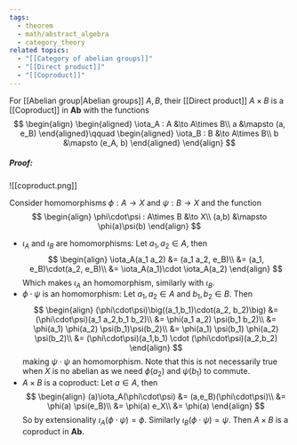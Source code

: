 ```yaml
---
tags:
  - theorem
  - math/abstract_algebra
  - category_theory
related topics:
  - "[[Category of abelian groups]]"
  - "[[Direct product]]"
  - "[[Coproduct]]"
---
```

For [[Abelian group|Abelian groups]] $A,B$, their [[Direct product]] $A\times B$ is a [[Coproduct]] in $\mathbf{Ab}$ with the functions$$
\begin{align}
	\begin{aligned}
		\iota_A : A &\to A\times B\\
		a &\mapsto (a, e_B)
	\end{aligned}\qquad
	\begin{aligned}
		\iota_B : B &\to A\times B\\
		b &\mapsto (e_A, b)
	\end{aligned}
\end{align}
$$
##### Proof:
![[coproduct.png]]

Consider homomorphisms $\phi: A \to X$ and $\psi: B\to X$ and the function$$
\begin{align}
	\phi\cdot\psi : A\times B &\to X\\
    (a,b) &\mapsto \phi(a)\psi(b)
\end{align}
$$

- $\iota_A$ and $\iota_B$ are homomorphisms:
  Let $a_1,a_2\in A$, then$$
  \begin{align}
    \iota_A(a_1 a_2)
    &= (a_1 a_2, e_B)\\
    &= (a_1, e_B)\cdot(a_2, e_B)\\
    &= \iota_A(a_1)\cdot \iota_A(a_2)
  \end{align}
  $$Which makes $\iota_A$ an homomorphism, similarly with $\iota_B$.
- $\phi\cdot\psi$ is an homomorphism:
  Let $a_1,a_2\in A$ and $b_1, b_2\in B$. Then$$
  \begin{align}
    (\phi\cdot\psi)\big((a_1,b_1)\cdot(a_2, b_2)\big)
    &= (\phi\cdot\psi)(a_1 a_2,b_1 b_2)\\
    &= \phi(a_1 a_2) \psi(b_1 b_2)\\
    &= \phi(a_1) \phi(a_2) \psi(b_1)\psi(b_2)\\
    &= \phi(a_1) \psi(b_1) \phi(a_2) \psi(b_2)\\
    &= (\phi\cdot\psi)(a_1,b_1) \cdot (\phi\cdot\psi)(a_2,b_2)
  \end{align}
  $$making $\psi\cdot\psi$ an homomorphism. Note that this is not necessarily true when $X$ is no abelian as we need $\phi(a_2)$ and $\psi(b_1)$ to commute.
- $A\times B$ is a coproduct:
  Let $a\in A$, then$$
  \begin{align}
    (a)\iota_A(\phi\cdot\psi)
    &= (a,e_B)(\phi\cdot\psi)\\
    &= \phi(a) \psi(e_B)\\
    &= \phi(a) e_X\\
    &= \phi(a)
  \end{align}
  $$So by extensionality $\iota_A(\phi\cdot\psi) = \phi$. Similarly $\iota_B(\phi\cdot\psi) = \psi$.
Then $A\times B$ is a coproduct in $\mathbf{Ab}$.
